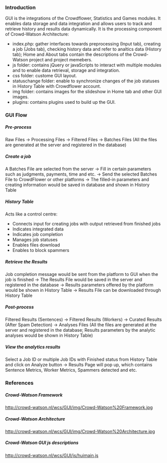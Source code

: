 ### Introduction

GUI is the integrations of the Crowdflower, Statistics and Games modules. It enables data storage and data integration and allows users to track and retrieve history and results data dynamically. 
It is the processing component of Crowd-Watson Architecture:


- index.php: gather interfaces towards preprocessing (Input tab), creating a job (Jobs tab), checking history data and refer to analtics data (History tab); Home and About tabs contain the descriptions of the Crowd-Watson project and project memebers. 
- js folder: contains jQuery or javaScripts to interact with multiple modules and to enable data retrieval, storage and integration.
- css folder: custome GUI layout.
- statuschange folder: enable to synchronize changes of the job statuses in History Table with Crowdflower account.
- img folder: contains images for the slideshow in Home tab and other GUI images.
- plugins: contains plugins used to build up the GUI.


### GUI Flow

##### Pre-process
Raw Files 
-> Processing Files 
-> Filtered Files 
-> Batches Files
(All the files are generated at the server and registered in the database)

##### Create a job
A Batches File are selected from the server 
-> Fill in certain parameters such as judgments, payments, time and etc.
-> Send the selected Batches File to CrowdFlower or other platforms 
-> The filled-in parameters and creating information would be saved in database and shown in History Table

##### History Table
Acts like a control centre:
- Connects input for creating jobs with output retrieved from finished jobs 
- Indicates integrated data
- Indicates job completion
- Manages job statuses
- Enables files download
- Enables to block spammers

##### Retrieve the Results
Job completion message would be sent from the platform to GUI when the job is finished
-> The Results File would be saved in the server and registered in the database
-> Results parameters offered by the platform would be shown in History Table
-> Results File can be downloaded through History Table

##### Post-process
Filtered Results (Sentences) 
-> Filtered Results (Workers) 
-> Curated Results (After Spam Detection) 
-> Analyses Files
(All the files are generated at the server and registered in the database;  Results parameters by the analytic analyses would be shown in History Table)

##### View the analytics results
Select a Job ID or multiple Job IDs  with Finished status from History Table and click on Analyze button
-> Results Page will pop up, which contains Sentence Metrics, Worker Metrics, Spammers detected and etc.

### References

##### Crowd-Watson Framework

http://crowd-watson.nl/wcs/GUI/img/Crowd-Watson%20Framework.jpg


##### Crowd-Watson Architecture

http://crowd-watson.nl/wcs/GUI/img/Crowd-Watson%20Architecture.jpg


##### Crowd-Watson GUI js descriptions

http://crowd-watson.nl/wcs/GUI/js/huimain.js








